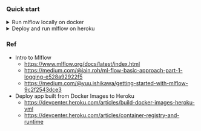 ### Quick start
<details>
<summary>Run mlflow locally on docker</summary>

```bash 
$ git clone https://github.com/onurtimur/mlflow-heroku-dev.git
$ cd mlflow-heroku-dev
$ export PORT=5000
$ docker build -t mlflow . && docker run -p ${PORT}:${PORT} mlflow
# visit the MLflow UI via http://0.0.0.0:5000```
```
</details>

<details>
<summary>Deploy and run mlflow on heroku</summary>

```bash 
$ git clone https://github.com/onurtimur/mlflow-heroku-dev.git
$ cd mlflow-heroku-dev
$ heroku create mlflow-heroku-somerandomnumber # name must be unique 
$ heroku stack:set container
$ git add . && git commit -m 'update for heroku deploy' && git push heroku master 
```
</details>

### Ref 
- Intro to Mlflow 
	- https://www.mlflow.org/docs/latest/index.html
	- https://medium.com/@jain.roh/ml-flow-basic-approach-part-1-logging-e528a92922f5
	- https://medium.com/@yuu.ishikawa/getting-started-with-mlflow-9c2f2543dce3
- Deploy app built from Docker Images to Heroku
	- https://devcenter.heroku.com/articles/build-docker-images-heroku-yml
	- https://devcenter.heroku.com/articles/container-registry-and-runtime
